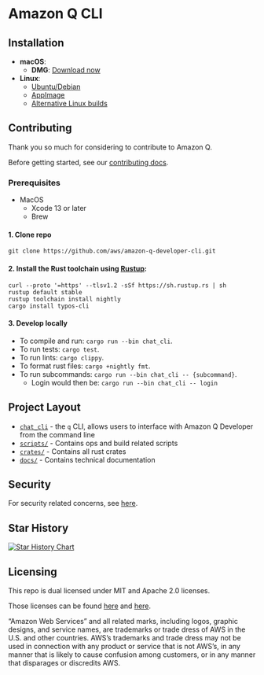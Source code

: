 # Amazon Q CLI

## Installation

- **macOS**:
  - **DMG**: [Download now](https://desktop-release.q.us-east-1.amazonaws.com/latest/Amazon%20Q.dmg)
- **Linux**:
  - [Ubuntu/Debian](https://docs.aws.amazon.com/amazonq/latest/qdeveloper-ug/command-line-installing.html#command-line-installing-ubuntu)
  - [AppImage](https://docs.aws.amazon.com/amazonq/latest/qdeveloper-ug/command-line-installing.html#command-line-installing-appimage)
  - [Alternative Linux builds](https://docs.aws.amazon.com/amazonq/latest/qdeveloper-ug/command-line-installing.html#command-line-installing-alternative-linux)

## Contributing

Thank you so much for considering to contribute to Amazon Q.

Before getting started, see our [contributing docs](CONTRIBUTING.md#security-issue-notifications).

### Prerequisites

- MacOS
  - Xcode 13 or later
  - Brew

#### 1. Clone repo

```shell
git clone https://github.com/aws/amazon-q-developer-cli.git
```

#### 2. Install the Rust toolchain using [Rustup](https://rustup.rs):

```shell
curl --proto '=https' --tlsv1.2 -sSf https://sh.rustup.rs | sh
rustup default stable
rustup toolchain install nightly
cargo install typos-cli
```

#### 3. Develop locally

- To compile and run: `cargo run --bin chat_cli`.
- To run tests: `cargo test`.
- To run lints: `cargo clippy`.
- To format rust files: `cargo +nightly fmt`.
- To run subcommands: `cargo run --bin chat_cli -- {subcommand}`.
  - Login would then be: `cargo run --bin chat_cli -- login`

## Project Layout

- [`chat_cli`](crates/chat_cli/) - the `q` CLI, allows users to interface with Amazon Q Developer from
  the command line
- [`scripts/`](scripts/) - Contains ops and build related scripts
- [`crates/`](crates/) - Contains all rust crates
- [`docs/`](docs/) - Contains technical documentation

## Security

For security related concerns, see [here](SECURITY.md).

## Star History

[![Star History Chart](https://api.star-history.com/svg?repos=aws/amazon-q-developer-cli&type=Date)](https://star-history.com/#aws/amazon-q-developer-cli&Date)

## Licensing

This repo is dual licensed under MIT and Apache 2.0 licenses.

Those licenses can be found [here](LICENSE.MIT) and [here](LICENSE.APACHE).

“Amazon Web Services” and all related marks, including logos, graphic designs, and service names, are trademarks or trade dress of AWS in the U.S. and other countries. AWS’s trademarks and trade dress may not be used in connection with any product or service that is not AWS’s, in any manner that is likely to cause confusion among customers, or in any manner that disparages or discredits AWS.
